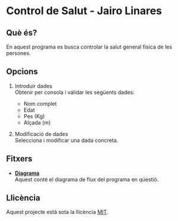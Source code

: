 # Control de Salut - Jairo Linares

## Què és?

En aquest programa es busca controlar la salut general física de les persones.

## Opcions

1. Introduir dades
</br>Obtenir per consola i válidar les següents dades:
    - Nom complet
    - Edat
    - Pes (Kg)
    - Alçada (m)

2. Modificació de dades
</br>Selecciona i modificar una dada concreta.

## Fitxers

- [__Diagrama__](Diagrama.drawio)
</br>Aquest conté el diagrama de flux del programa en qüestió.

## Llicència

Aquest projecte està sota la llicència [MIT](LICENSE).
